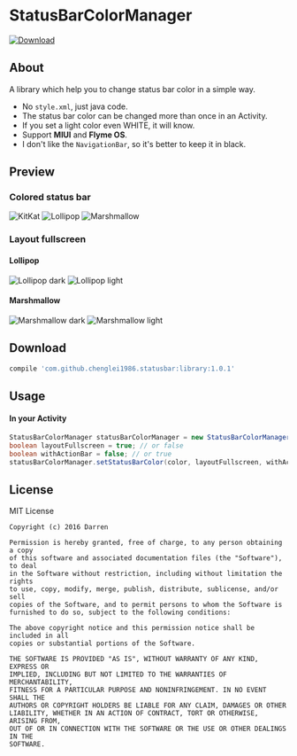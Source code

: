 # StatusBarColorManager

[ ![Download](https://api.bintray.com/packages/darren/maven/StatusBarColorManager/images/download.svg) ](https://bintray.com/darren/maven/StatusBarColorManager/_latestVersion)

## About

A library which help you to change status bar color in a simple way.

- No `style.xml`, just java code.
- The status bar color can be changed more than once in an Activity.
- If you set a light color even WHITE, it will know.
- Support **MIUI** and **Flyme OS**.
- I don't like the `NavigationBar`, so it's better to keep it in black.

## Preview

### Colored status bar

![KitKat](screenshots/kitkat.png) ![Lollipop](screenshots/lollipop.png) ![Marshmallow](screenshots/marshmallow.png)

### Layout fullscreen

#### Lollipop

![Lollipop dark](screenshots/layout_fullscreen_dark_lollipop.png) ![Lollipop light](screenshots/layout_fullscreen_light_lollipop.png)

#### Marshmallow

![Marshmallow dark](screenshots/layout_fullscreen_dark_marshmallow.png) ![Marshmallow light](screenshots/layout_fullscreen_light_marshmallow.png)

## Download

```gradle
compile 'com.github.chenglei1986.statusbar:library:1.0.1'
```


## Usage

#### In your Activity

```java
StatusBarColorManager statusBarColorManager = new StatusBarColorManager(activity);
boolean layoutFullscreen = true; // or false
boolean withActionBar = false; // or true
statusBarColorManager.setStatusBarColor(color, layoutFullscreen, withActionBar);
```

## License

MIT License

    Copyright (c) 2016 Darren

    Permission is hereby granted, free of charge, to any person obtaining a copy
    of this software and associated documentation files (the "Software"), to deal
    in the Software without restriction, including without limitation the rights
    to use, copy, modify, merge, publish, distribute, sublicense, and/or sell
    copies of the Software, and to permit persons to whom the Software is
    furnished to do so, subject to the following conditions:

    The above copyright notice and this permission notice shall be included in all
    copies or substantial portions of the Software.

    THE SOFTWARE IS PROVIDED "AS IS", WITHOUT WARRANTY OF ANY KIND, EXPRESS OR
    IMPLIED, INCLUDING BUT NOT LIMITED TO THE WARRANTIES OF MERCHANTABILITY,
    FITNESS FOR A PARTICULAR PURPOSE AND NONINFRINGEMENT. IN NO EVENT SHALL THE
    AUTHORS OR COPYRIGHT HOLDERS BE LIABLE FOR ANY CLAIM, DAMAGES OR OTHER
    LIABILITY, WHETHER IN AN ACTION OF CONTRACT, TORT OR OTHERWISE, ARISING FROM,
    OUT OF OR IN CONNECTION WITH THE SOFTWARE OR THE USE OR OTHER DEALINGS IN THE
    SOFTWARE.
